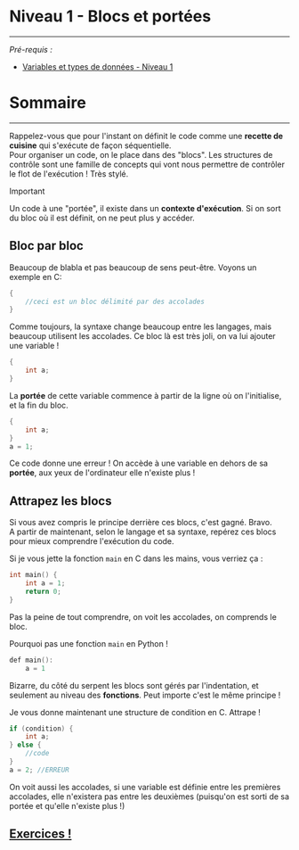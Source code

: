 # Niveau 1 - Blocs et portées
---
*Pré-requis :*
- [Variables et types de données - Niveau 1](../datatypes/COURS_variables_lvl_1.md)

# Sommaire
<!-- toc -->

---
Rappelez-vous que pour l'instant on définit le code comme une **recette de cuisine** qui s'exécute de façon séquentielle.\
Pour organiser un code, on le place dans des "blocs". Les structures de contrôle sont une famille de concepts qui vont nous permettre de contrôler le flot de l'exécution ! Très stylé.

 > [!IMPORTANT]
 > Un code à une "portée", il existe dans un **contexte d'exécution**. Si on sort du bloc où il est définit, on ne peut plus y accéder.

## Bloc par bloc
 Beaucoup de blabla et pas beaucoup de sens peut-être. Voyons un exemple en C:
```c
{
	//ceci est un bloc délimité par des accolades
}
```
Comme toujours, la syntaxe change beaucoup entre les langages, mais beaucoup utilisent les accolades. Ce bloc là est très joli, on va lui ajouter une variable !
```c
{
	int a;
}
```
La **portée** de cette variable commence à partir de la ligne où on l'initialise, et la fin du bloc.
```c
{
	int a;
}
a = 1;
```
Ce code donne une erreur ! On accède à une variable en dehors de sa **portée**, aux yeux de l'ordinateur elle n'existe plus !

## Attrapez les blocs
Si vous avez compris le principe derrière ces blocs, c'est gagné. Bravo.\
A partir de maintenant, selon le langage et sa syntaxe, repérez ces blocs pour mieux comprendre l'exécution du code.

Si je vous jette la fonction `main` en C dans les mains, vous verriez ça :
```c
int main() {
	int a = 1;
	return 0;
}
```
Pas la peine de tout comprendre, on voit les accolades, on comprends le bloc.

Pourquoi pas une fonction `main` en Python !
```c
def main():
	a = 1
```
Bizarre, du côté du serpent les blocs sont gérés par l'indentation, et seulement au niveau des **fonctions**. Peut importe c'est le même principe !

Je vous donne maintenant une structure de condition en C. Attrape !
```c
if (condition) {
	int a;
} else {
	//code
}
a = 2; //ERREUR
```
On voit aussi les accolades, si une variable est définie entre les premières accolades, elle n'existera pas entre les deuxièmes (puisqu'on est sorti de sa portée et qu'elle n'existe plus !)

## [Exercices !](EXERCICE_structures_controle_lvl_1.md)
